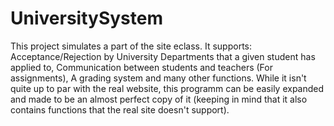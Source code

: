 # UniversitySystem
This project simulates a part of the site eclass.
It supports:
	Acceptance/Rejection by University Departments that a given student has applied to,
	Communication between students and teachers (For assignments),
	A grading system and many other functions.
While it isn't quite up to par with the real website, this programm can be easily expanded and made to be
an almost perfect copy of it (keeping in mind that it also contains functions that the real site doesn't support).
